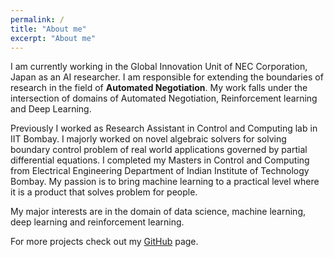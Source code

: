 ```yaml
---
permalink: /
title: "About me"
excerpt: "About me"
---
```


I am currently working in the Global Innovation Unit of NEC
Corporation, Japan as an AI researcher. I am responsible for extending
the boundaries of research in the field of **Automated Negotiation**.
My work falls under the intersection of domains of Automated
Negotiation, Reinforcement learning and Deep Learning.

Previously I worked as Research Assistant in Control and Computing lab in IIT Bombay.
I majorly worked on novel algebraic solvers for solving boundary control problem of real
world applications governed by partial differential equations.
I completed my Masters in Control and Computing from Electrical
Engineering Department of Indian Institute of Technology Bombay. My
passion is to bring machine learning to a practical level where it is
a product that solves problem for people.

My major interests are in the domain of data science, machine
learning, deep learning and reinforcement learning.

For more projects check out my
[GitHub]("https://github.com/ayansengupta17/") page.


